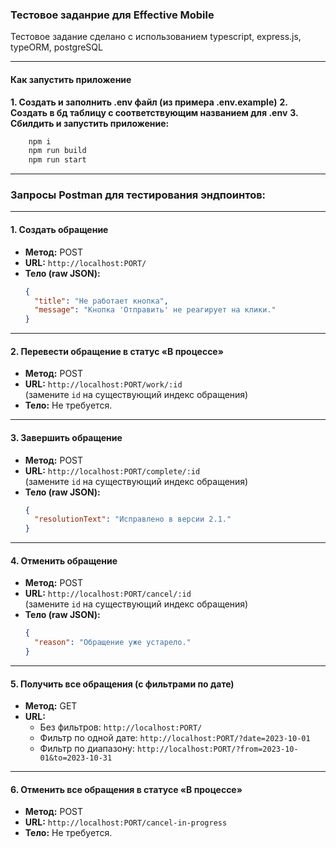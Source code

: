 ### Тестовое заданрие для Effective Mobile

Тестовое задание сделано с использованием typescript, express.js, typeORM, postgreSQL

---

#### Как запустить приложение

**1. Создать и заполнить .env файл (из примера .env.example)**
**2. Создать в бд таблицу с соответствующим названием для .env**
**3. Сбилдить и запустить приложение:**
```bash
    npm i
    npm run build
    npm run start
```

---


### Запросы Postman для тестирования эндпоинтов:

---

#### 1. **Создать обращение**
- **Метод:** POST  
- **URL:** `http://localhost:PORT/`  
- **Тело (raw JSON):**
  ```json
  {
    "title": "Не работает кнопка",
    "message": "Кнопка 'Отправить' не реагирует на клики."
  }
  ```

---

#### 2. **Перевести обращение в статус «В процессе»**
- **Метод:** POST  
- **URL:** `http://localhost:PORT/work/:id`  
  (замените `id` на существующий индекс обращения)  
- **Тело:** Не требуется.

---

#### 3. **Завершить обращение**
- **Метод:** POST  
- **URL:** `http://localhost:PORT/complete/:id`  
  (замените `id` на существующий индекс обращения)  
- **Тело (raw JSON):**
  ```json
  {
    "resolutionText": "Исправлено в версии 2.1."
  }
  ```

---

#### 4. **Отменить обращение**
- **Метод:** POST  
- **URL:** `http://localhost:PORT/cancel/:id`  
  (замените `id` на существующий индекс обращения)  
- **Тело (raw JSON):**
  ```json
  {
    "reason": "Обращение уже устарело."
  }
  ```

---

#### 5. **Получить все обращения (с фильтрами по дате)**
- **Метод:** GET  
- **URL:**  
  - Без фильтров: `http://localhost:PORT/`  
  - Фильтр по одной дате: `http://localhost:PORT/?date=2023-10-01`  
  - Фильтр по диапазону: `http://localhost:PORT/?from=2023-10-01&to=2023-10-31`  

---

#### 6. **Отменить все обращения в статусе «В процессе»**
- **Метод:** POST  
- **URL:** `http://localhost:PORT/cancel-in-progress`  
- **Тело:** Не требуется.
